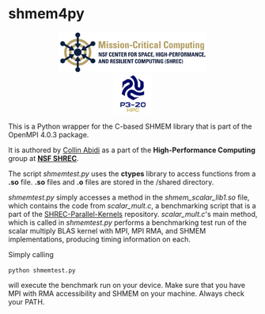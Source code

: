 # shmem4py

<div align="center"> 
  <img src="images/nsf-shrec.png", width="300">
</div>
<div align="center">
  <img src="images/p3-logo.png", width="80">
</div>


This is a Python wrapper for the C-based SHMEM library that is part of the OpenMPI 4.0.3 package.

It is authored by [Collin Abidi](https://github.com/collinabidi) as a part of the **High-Performance Computing** 
group at [**NSF SHREC**](https://nsf-shrec.org/).

The script *shmemtest.py* uses the **ctypes** library to access functions from a **.so** file. **.so** files and **.o** files are stored in the /shared directory.

*shmemtest.py* simply accesses a method in the *shmem_scalar_lib1.so* file, which contains the code from *scalar_mult.c*, a benchmarking script that is a part of the [SHREC-Parallel-Kernels](https://github.com/aljo242/SHREC-Parallel-Kernels) repository. *scalar_mult.c*'s main method, which is called in *shmemtest.py* performs a benchmarking test run of the scalar multiply BLAS kernel with MPI, MPI RMA, and SHMEM implementations, producing timing information on each.

Simply calling

```python shmemtest.py``` 

will execute the benchmark run on your device. Make sure that you have MPI with RMA accessibility and SHMEM on your machine. Always check your PATH.
